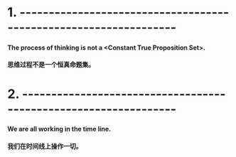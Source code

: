 # 1. -----------------------------------------------------------------
#### The process of thinking is not a \<Constant True Proposition Set\>.
#### 思维过程不是一个恒真命题集。

# 2. ----------------------------------------------------------------
#### We are all working in the time line.
#### 我们在时间线上操作一切。
